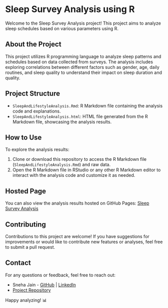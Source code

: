 # Sleep Survey Analysis using R

Welcome to the Sleep Survey Analysis project! This project aims to analyze sleep schedules based on various parameters using R.

## About the Project

This project utilizes R programming language to analyze sleep patterns and schedules based on data collected from surveys. The analysis includes exploring correlations between different factors such as gender, age, daily routines, and sleep quality to understand their impact on sleep duration and quality.

## Project Structure

- `SleepAndLifestyleAnalysis.Rmd`: R Markdown file containing the analysis code and explanations.
- `SleepAndLifestyleAnalysis.html`: HTML file generated from the R Markdown file, showcasing the analysis results.

## How to Use

To explore the analysis results:
1. Clone or download this repository to access the R Markdown file (`SleepAndLifestyleAnalysis.Rmd`) and raw data.
2. Open the R Markdown file in RStudio or any other R Markdown editor to interact with the analysis code and customize it as needed.

## Hosted Page

You can also view the analysis results hosted on GitHub Pages:
[Sleep Survey Analysis](https://jainsneha6.github.io/Sleep-Survey-Analysis/)

## Contributing

Contributions to this project are welcome! If you have suggestions for improvements or would like to contribute new features or analyses, feel free to submit a pull request.

## Contact

For any questions or feedback, feel free to reach out:

- Sneha Jain - [GitHub](https://github.com/JainSneha6) | [LinkedIn](https://www.linkedin.com/in/sneha-jain-473357261/)
- [Project Repository](https://github.com/JainSneha6/Sleep-Survey-Analysis)

Happy analyzing! 📊

